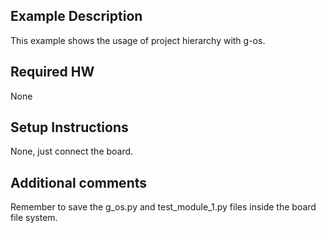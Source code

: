 ## Example Description
This example shows the usage of project hierarchy with g-os.

## Required HW
None

## Setup Instructions
None, just connect the board.

## Additional comments
Remember to save the g_os.py and test_module_1.py files inside the board file system.
